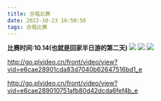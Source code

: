 ```yaml
---
title: 合唱比赛
date: 2022-10-23 16:50:56
tags: 合唱比赛
---
```

**比赛时间:10.14(也就是回家半日游的第二天)**
![](https://pic.imgdb.cn/item/6380118f16f2c2beb1ffc563.jpg)
![](https://pic.imgdb.cn/item/638011ab16f2c2beb1ffdb9d.jpg)
![](https://pic.imgdb.cn/item/638011d216f2c2beb1fff89b.jpg)

http://go.plvideo.cn/front/video/view?vid=e6cae28901cda83d7040b62647516bd1_e

http://go.plvideo.cn/front/video/view?vid=e6cae289010751afb80d42dcda6fef4b_e
